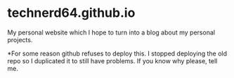# technerd64.github.io
My personal website which I hope to turn into a blog about my personal projects.

*For some reason github refuses to deploy this.  I stopped deploying the old repo so I duplicated it to still have problems.  If you know why please, tell me.
